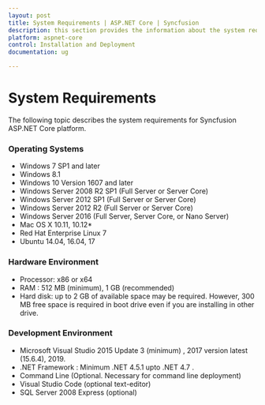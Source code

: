 ```yaml
---
layout: post
title: System Requirements | ASP.NET Core | Syncfusion
description: this section provides the information about the system requirements for ASP.NET Core platform with supported browsers
platform: aspnet-core
control: Installation and Deployment
documentation: ug

---
```


# System Requirements

The following topic describes the system requirements for Syncfusion ASP.NET Core platform.

### Operating Systems

* Windows 7 SP1 and later
* Windows 8.1
* Windows 10 Version 1607 and later
* Windows Server 2008 R2 SP1 (Full Server or Server Core)
* Windows Server 2012 SP1 (Full Server or Server Core)
* Windows Server 2012 R2 (Full Server or Server Core)
* Windows Server 2016 (Full Server, Server Core, or Nano Server)
* Mac OS X 10.11, 10.12*
* Red Hat Enterprise Linux 7
* Ubuntu 14.04, 16.04, 17


### Hardware Environment

* Processor: x86 or x64
* RAM : 512 MB (minimum), 1 GB (recommended)
* Hard disk: up to 2 GB of available space may be required. However, 300 MB free space is required in boot drive even if you are installing in other drive.

### Development Environment

* Microsoft Visual Studio 2015 Update 3 (minimum) , 2017 version latest (15.6.4), 2019. 
* .NET Framework :  Minimum .NET 4.5.1 upto .NET 4.7 .
* Command Line (Optional. Necessary for command line deployment)
* Visual Studio Code (optional text-editor)
* SQL Server 2008 Express (optional)